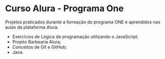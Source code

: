 # Curso Alura - Programa One

Projetos praticados durante a formação do programa ONE e aprendidos nas aulas da plataforma Alura.

- Exercícios de Lógica de programação utilizando o JavaScript;
- Projeto Barbearia Alura;
- Conceitos de Git e GitHub;
- Java.
